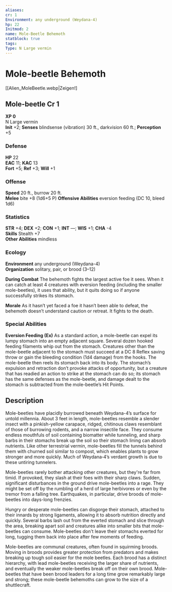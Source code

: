 ```yaml
---
aliases: 
cr: 1
Environment: any underground (Weydana-4)
hp: 22
Initmod: 2
name: Mole-Beetle Behemoth
statblock: true
tags: 
Type: N Large vermin
---
```


# Mole-beetle Behemoth

[[Alien_MoleBeetle.webp|Zeigen!]

## Mole-beetle Cr 1

**XP 0**  
N Large vermin  
**Init** +2; **Senses** blindsense (vibration) 30 ft., darkvision 60 ft.; **Perception** +5  

### Defense

**HP** 22  
**EAC** 11; **KAC** 13  
**Fort** +5; **Ref** +3; **Will** +1  

### Offense

**Speed** 20 ft., burrow 20 ft.  
**Melee** bite +8 (1d6+5 P)
**Offensive Abilities** eversion feeding (DC 10, bleed 1d6)

### Statistics

**STR** +4; **DEX** +2; **CON** +1; **INT** —; **WIS** +1; **CHA** -4  
**Skills** Stealth +7  
**Other Abilities** mindless

### Ecology

**Environment** any underground (Weydana-4)  
**Organization** solitary, pair, or brood (3–12)

**During Combat** The behemoth fights the largest active foe it sees. When it can catch at least 4 creatures with eversion feeding (including the smaller mole-beetles), it uses that ability, but it quits doing so if anyone successfully strikes its stomach.

**Morale** As it hasn’t yet faced a foe it hasn’t been able to defeat, the behemoth doesn’t understand caution or retreat. It fights to the death.

### Special Abilities

**Eversion Feeding (Ex)** As a standard action, a mole-beetle can expel its lumpy stomach into an empty adjacent square. Several dozen hooked feeding filaments whip out from the stomach. Creatures other than the mole-beetle adjacent to the stomach must succeed at a DC 8 Reflex saving throw or gain the bleeding condition (1d4 damage) from the hooks. The mole-beetle then reels its stomach back into its body. The stomach’s expulsion and retraction don’t provoke attacks of opportunity, but a creature that has readied an action to strike at the stomach can do so; its stomach has the same defenses as the mole-beetle, and damage dealt to the stomach is subtracted from the mole-beetle’s Hit Points.

## Description

Mole-beetles have placidly burrowed beneath Weydana-4’s surface for untold millennia. About 3 feet in length, mole-beetles resemble a slender insect with a pinkish-yellow carapace, ridged, chitinous claws resemblant of those of burrowing rodents, and a narrow insectile face. They consume endless mouthfuls of soil containing biomatter while tunneling, and sharp barbs in their stomachs break up the soil so their stomach lining can absorb nutrients. Like other terrestrial vermin, mole-beetles fill the tunnels behind them with churned soil similar to compost, which enables plants to grow stronger and more quickly. Much of Weydana‑4’s verdant growth is due to these untiring tunnelers.  
  
Mole-beetles rarely bother attacking other creatures, but they're far from timid. If provoked, they slash at their foes with their sharp claws. Sudden, significant disturbances in the ground drive mole-beetles into a rage. They might be set off by the rumbling of a herd of large herbivores or even by the tremor from a falling tree. Earthquakes, in particular, drive broods of mole-beetles into days-long frenzies.  
  
Hungry or desperate mole-beetles can disgorge their stomach, attached to their innards by strong ligaments, allowing it to absorb nutrition directly and quickly. Several barbs lash out from the everted stomach and slice through the area, breaking apart soil and creatures alike into smaller bits that mole-beetles can consume. Mole-beetles don't leave their stomachs everted for long, tugging them back into place after few moments of feeding.  
  
Mole-beetles are communal creatures, often found in squirming broods. Moving in broods provides greater protection from predators and makes breaking up tough soil easier for the mole beetles. Each brood has a distinct hierarchy, with lead mole-beetles receiving the larger share of nutrients, and eventually the weaker mole-beetles break off on their own brood. Mole-beetles that have been brood leaders for a long time grow remarkably large and strong; these mole-beetle behemoths can grow to the size of a shuttlecraft.
